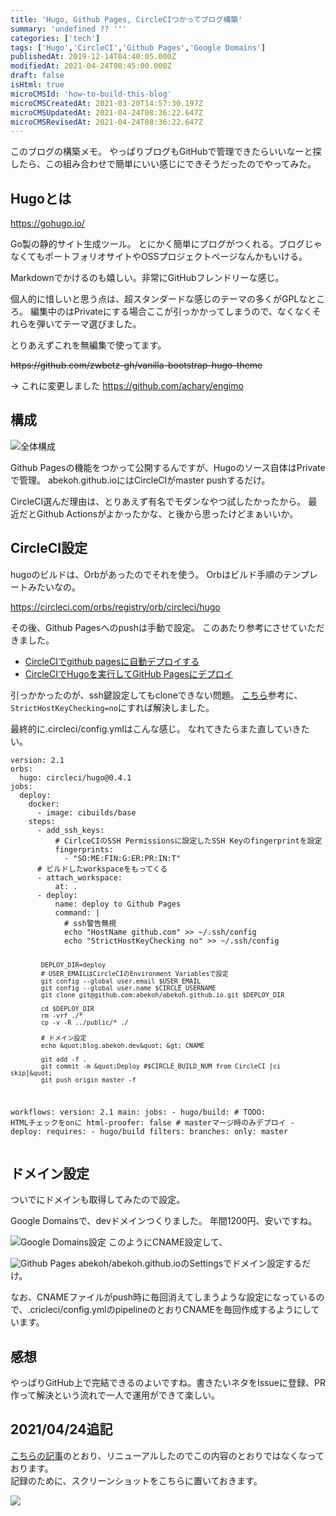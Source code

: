 ```yaml
---
title: 'Hugo, Github Pages, CircleCIつかってブログ構築'
summary: 'undefined ?? '''
categories: ['tech']
tags: ['Hugo','CircleCI','Github Pages','Google Domains']
publishedAt: 2019-12-14T04:40:05.000Z
modifiedAt: 2021-04-24T08:45:00.000Z
draft: false
isHtml: true
microCMSId: 'how-to-build-this-blog'
microCMSCreatedAt: 2021-03-20T14:57:30.197Z
microCMSUpdatedAt: 2021-04-24T08:36:22.647Z
microCMSRevisedAt: 2021-04-24T08:36:22.647Z
---
```

<p>このブログの構築メモ。
やっぱりブログもGitHubで管理できたらいいなーと探したら、この組み合わせで簡単にいい感じにできそうだったのでやってみた。</p>
<h2 id="hugoとは">Hugoとは</h2>
<p><a href="https://gohugo.io/">https://gohugo.io/</a></p>
<p>Go製の静的サイト生成ツール。
とにかく簡単にブログがつくれる。ブログじゃなくてもポートフォリオサイトやOSSプロジェクトページなんかもいける。</p>
<p>Markdownでかけるのも嬉しい。非常にGitHubフレンドリーな感じ。</p>
<p>個人的に惜しいと思う点は、超スタンダードな感じのテーマの多くがGPLなところ。
編集中のはPrivateにする場合ここが引っかかってしまうので、なくなくそれらを弾いてテーマ選びました。</p>
<p>とりあえずこれを無編集で使ってます。</p>
<p><del>https://github.com/zwbetz-gh/vanilla-bootstrap-hugo-theme</del></p>
<p>→ これに変更しました <a href="https://github.com/achary/engimo">https://github.com/achary/engimo</a></p>
<h2 id="構成">構成</h2>
<p><img src="https://images.microcms-assets.io/assets/4f79e018736547879adf5670ebeaccc3/32dd7d4016974ffd8eda9e13cb58babe/circleci-github-hugo.png" alt="全体構成"></p>
<p>Github Pagesの機能をつかって公開するんですが、Hugoのソース自体はPrivateで管理。
abekoh.github.ioにはCircleCIがmaster pushするだけ。</p>
<p>CircleCI選んだ理由は、とりあえず有名でモダンなやつ試したかったから。
最近だとGithub Actionsがよかったかな、と後から思ったけどまぁいいか。</p>
<h2 id="circleci設定">CircleCI設定</h2>
<p>hugoのビルドは、Orbがあったのでそれを使う。
Orbはビルド手順のテンプレートみたいなの。</p>
<p><a href="https://circleci.com/orbs/registry/orb/circleci/hugo">https://circleci.com/orbs/registry/orb/circleci/hugo</a></p>
<p>その後、Github Pagesへのpushは手動で設定。
このあたり参考にさせていただきました。</p>
<ul>
<li><a href="https://qiita.com/sterashima78/items/ddb8161eb6345d9fb15b">CircleCIでgithub pagesに自動デプロイする</a></li>
<li><a href="https://t32k.me/mol/log/hugo-circleci-ghpages-2018/">CircleCIでHugoを実行してGitHub Pagesにデプロイ</a></li>
</ul>
<p>引っかかったのが、ssh鍵設定してもcloneできない問題。
<a href="https://discuss.circleci.com/t/git-clone-fails-in-circle-2-0/15211">こちら</a>参考に、<code>StrictHostKeyChecking=no</code>にすれば解決しました。</p>
<p>最終的に.circleci/config.ymlはこんな感じ。
なれてきたらまた直していきたい。</p>
<pre><code class="language-yaml">version: 2.1
orbs:
  hugo: circleci/hugo@0.4.1
jobs:
  deploy:
    docker:
      - image: cibuilds/base
    steps:
      - add_ssh_keys:
          # CirlceCIのSSH Permissionsに設定したSSH Keyのfingerprintを設定
          fingerprints:
            - &quot;SO:ME:FIN:G:ER:PR:IN:T&quot;
      # ビルドしたworkspaceをもってくる
      - attach_workspace:
          at: .
      - deploy:
          name: deploy to Github Pages
          command: |
            # ssh警告無視
            echo &quot;HostName github.com&quot; &gt;&gt; ~/.ssh/config
            echo &quot;StrictHostKeyChecking no&quot; &gt;&gt; ~/.ssh/config

            DEPLOY_DIR=deploy
            # USER_EMAILはCircleCIのEnvironment Variablesで設定
            git config --global user.email $USER_EMAIL
            git config --global user.name $CIRCLE_USERNAME
            git clone git@github.com:abekoh/abekoh.github.io.git $DEPLOY_DIR

            cd $DEPLOY_DIR
            rm -vrf ./*
            cp -v -R ../public/* ./

            # ドメイン設定
            echo &quot;blog.abekoh.dev&quot; &gt; CNAME

            git add -f .
            git commit -m &quot;Deploy #$CIRCLE_BUILD_NUM from CircleCI [ci skip]&quot;
            git push origin master -f
workflows:
  version: 2.1
  main:
    jobs:
      - hugo/build:
          # TODO: HTMLチェックをonに
          html-proofer: false
      # masterマージ時のみデプロイ
      - deploy:
          requires:
            - hugo/build
          filters:
            branches:
              only: master
</code></pre>
<h2 id="ドメイン設定">ドメイン設定</h2>
<p>ついでにドメインも取得してみたので設定。</p>
<p>Google Domainsで、devドメインつくりました。
年間1200円、安いですね。</p>
<p><img src="https://images.microcms-assets.io/assets/4f79e018736547879adf5670ebeaccc3/6d91827834544e0c827dfa96dc200674/google-domains-cname-config.png" alt="Google Domains設定">
このようにCNAME設定して、</p>
<p><img src="https://images.microcms-assets.io/assets/4f79e018736547879adf5670ebeaccc3/908fc4ae8e714c82b8ed451968e4d063/github-pages-domain-config.png" alt="Github Pages">
abekoh/abekoh.github.ioのSettingsでドメイン設定するだけ。</p>
<p>なお、CNAMEファイルがpush時に毎回消えてしまうような設定になっているので、.cricleci/config.ymlのpipelineのとおりCNAMEを毎回作成するようにしています。</p>
<h2 id="感想">感想</h2>
<p>やっぱりGitHub上で完結できるのよいですね。書きたいネタをIssueに登録、PR作って解決という流れで一人で運用ができて楽しい。</p>

<h2>2021/04/24追記</h2>
<p><a href="https://blog.abekoh.dev/posts/build-blog-with-nextjs">こちらの記事</a>のとおり、リニューアルしたのでこの内容のとおりではなくなっております。<br>
記録のために、スクリーンショットをこちらに置いておきます。
</p>
<p><img src="https://images.microcms-assets.io/assets/4f79e018736547879adf5670ebeaccc3/8768ddd0b6314a4d97da239d3c95c765/blog-with-hugo.png"/></p>
    